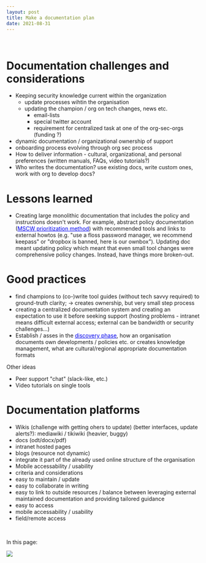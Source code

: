 ```yaml
---
layout: post
title: Make a documentation plan
date: 2021-08-31
---
```


<body class="mceContentBody aui-theme-default wiki-content fullsize">
<p> </p> <div class="contentLayout2">
<div class="columnLayout two-equal" data-layout="two-equal">
<div class="cell normal" data-type="normal">
<div class="innerCell">
<h1>Documentation challenges and considerations</h1><ul><li>Keeping security knowledge current within the organization<ul><li>update processes wihtin the organisation</li><li>updating the champion / org on tech changes, news etc.<ul><li>email-lists</li><li>special twitter account</li><li>requirement for centralized task at one of the org-sec-orgs (funding ?)</li></ul></li></ul></li><li>dynamic documentation / organizational ownership of support</li><li>onboarding process evolving through org sec process</li><li>How to deliver information - cultural, organizational, and personal preferences (written manuals, FAQs, video tutorials?)</li><li>Who writes the documentation? use existing docs, write custom ones, work with org to develop docs?</li></ul><h1>Lessons learned</h1><ul><li>Creating large monolithic documentation that includes the policy and instructions doesn't work. For example, abstract policy documentation (<a href="https://en.wikipedia.org/wiki/MoSCoW_method"><span style="color: rgb(0,0,238);"><span style="text-decoration: underline;">MSCW prioritization method</span></span></a>) with recommended tools and links to external howtos (e.g. "use a floss password manager, we recommend keepass" or "dropbox is banned, here is our ownbox"). Updating doc meant updating policy which meant that even small tool changes were comprehensive policy changes. Instead, have things more broken-out.</li></ul><h1>Good practices</h1><ul><li>find champions to (co-)write tool guides (without tech savvy required) to ground-truth clarity; -&gt; creates ownership, but very small step process</li><li>creating a centralized documentation system and creating an expectation to use it before seeking support (hosting problems - intranet means difficult external access; external can be bandwidth or security challenges...)</li><li>Establish / asses in the <a class="confluence-link createlink" data-content-title="/wiki/display/OrgSec/Discover" href="/pages/createpage.action?spaceKey=OS&amp;title=%2Fwiki%2Fdisplay%2FOrgSec%2FDiscover&amp;linkCreation=true&amp;fromPageId=1015885"><span style="color: rgb(0,0,238);"><span style="text-decoration: underline;">discovery phase</span></span></a>, how an organisation documents own developments / policies etc. or creates knowledge management, what are cultural/regional appropriate documentation formats</li></ul><p>Other ideas</p><ul><li>Peer support "chat" (slack-like, etc.)</li><li>Video tutorials on single tools</li></ul><h1>Documentation platforms</h1><ul><li>Wikis (challenge with getting ohers to update) (better interfaces, update alerts?): mediawiki / tikiwiki (heavier, buggy)</li><li>docs (odt/docx/pdf)</li><li>intranet hosted pages</li><li>blogs (resource not dynamic)</li><li>integrate it part of the already used online structure of the organisation</li><li>Mobile accessability / usability</li><li>criteria and considerations</li><li>easy to maintain / update</li><li>easy to collaborate in writing</li><li>easy to link to outside resources / balance between leveraging external maintained documentation and providing tailored guidance</li><li>easy to access</li><li>mobile accessability / usability</li><li>field/remote access</li></ul><p> </p></div>
</div>
<div class="cell normal" data-type="normal">
<div class="innerCell">
<p>In this page:</p><p><img class="editor-inline-macro" data-macro-id="a4a491d7-425b-450a-9e93-1369349d81da" data-macro-name="toc" data-macro-schema-version="1" src="/plugins/servlet/confluence/placeholder/macro?definition=e3RvY30&amp;locale=en_GB&amp;version=2"/></p></div>
</div>
</div>
</div>
<p> </p>
</body>
